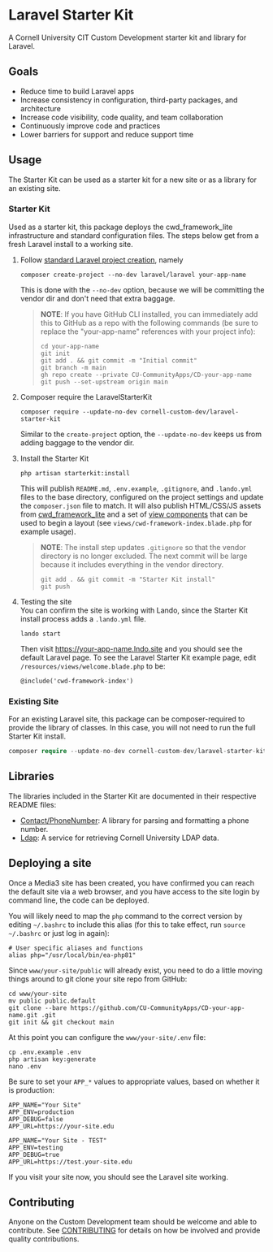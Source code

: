 # Laravel Starter Kit

A Cornell University CIT Custom Development starter kit and library for Laravel.

## Goals
- Reduce time to build Laravel apps
- Increase consistency in configuration, third-party packages, and architecture
- Increase code visibility, code quality, and team collaboration
- Continuously improve code and practices
- Lower barriers for support and reduce support time

## Usage

The Starter Kit can be used as a starter kit for a new site or as a library for an existing site.

### Starter Kit

Used as a starter kit, this package deploys the cwd_framework_lite infrastructure and standard configuration files. The
steps below get from a fresh Laravel install to a working site.

1. Follow [standard Laravel project creation](https://laravel.com/docs/9.x/installation#your-first-laravel-project), namely
   ```shell
   composer create-project --no-dev laravel/laravel your-app-name
   ```
   This is done with the `--no-dev` option, because we will be committing the vendor dir and don't need that extra baggage.
   >**NOTE**: If you have GitHub CLI installed, you can immediately add this to GitHub as a repo with the following commands (be sure to replace the "your-app-name" references with your project info):
   > ```shell
   > cd your-app-name
   > git init
   > git add . && git commit -m "Initial commit"
   > git branch -m main
   > gh repo create --private CU-CommunityApps/CD-your-app-name
   > git push --set-upstream origin main
   > ```
   
2. Composer require the LaravelStarterKit
   ```shell
   composer require --update-no-dev cornell-custom-dev/laravel-starter-kit
   ```
   Similar to the `create-project` option, the `--update-no-dev` keeps us from adding baggage to the vendor dir.

3. Install the Starter Kit
   ```shell
   php artisan starterkit:install
   ```
   This will publish `README.md`, `.env.example`, `.gitignore`, and `.lando.yml` files to the base directory, configured on the project settings and update the `composer.json` file to match. It will also publish HTML/CSS/JS assets from [cwd_framework_lite](https://github.com/CU-CommunityApps/cwd_framework_lite) and a set of [view components](https://laravel.com/docs/9.x/blade#layouts-using-components) that can be used to begin a layout (see `views/cwd-framework-index.blade.php` for example usage).
   > **NOTE**: The install step updates `.gitignore` so that the vendor directory is no longer excluded. The next commit will be large because it includes everything in the vendor directory.
   >```shell
   > git add . && git commit -m "Starter Kit install"
   > git push
   >```

4. Testing the site<br>
   You can confirm the site is working with Lando, since the Starter Kit install process adds a `.lando.yml` file.
   ```shell
   lando start
   ```
   Then visit https://your-app-name.lndo.site and you should see the default Laravel page. To see the Laravel Starter Kit example page, edit `/resources/views/welcome.blade.php` to be:
    ```blade
    @include('cwd-framework-index')
    ```

### Existing Site

For an existing Laravel site, this package can be composer-required to provide the library of classes. In this case, you
will not need to run the full Starter Kit install.

```php
composer require --update-no-dev cornell-custom-dev/laravel-starter-kit

```

## Libraries

The libraries included in the Starter Kit are documented in their respective README files:

- [Contact/PhoneNumber](src/Contact/README.md): A library for parsing and formatting a phone number.
- [Ldap](src/Ldap/README.md): A service for retrieving Cornell University LDAP data.


## Deploying a site
Once a Media3 site has been created, you have confirmed you can reach the default site via a web browser, and you have access to the site login by command line, the code can be deployed.

You will likely need to map the `php` command to the correct version by editing `~/.bashrc` to include this alias (for this to take effect, run `source ~/.bashrc` or just log in again):
```shell
# User specific aliases and functions
alias php="/usr/local/bin/ea-php81"
```

Since `www/your-site/public` will already exist, you need to do a little moving things around to git clone your site repo from GitHub:
```shell
cd www/your-site
mv public public.default
git clone --bare https://github.com/CU-CommunityApps/CD-your-app-name.git .git
git init && git checkout main
```

At this point you can configure the `www/your-site/.env` file:
```shell
cp .env.example .env
php artisan key:generate
nano .env
```

Be sure to set your `APP_*` values to appropriate values, based on whether it is production:
```dotenv
APP_NAME="Your Site"
APP_ENV=production
APP_DEBUG=false
APP_URL=https://your-site.edu
```
```dotenv
APP_NAME="Your Site - TEST"
APP_ENV=testing
APP_DEBUG=true
APP_URL=https://test.your-site.edu
```
If you visit your site now, you should see the Laravel site working.

## Contributing

Anyone on the Custom Development team should be welcome and able to contribute. See [CONTRIBUTING](CONTRIBUTING.md) for details on how be involved and provide quality contributions.

